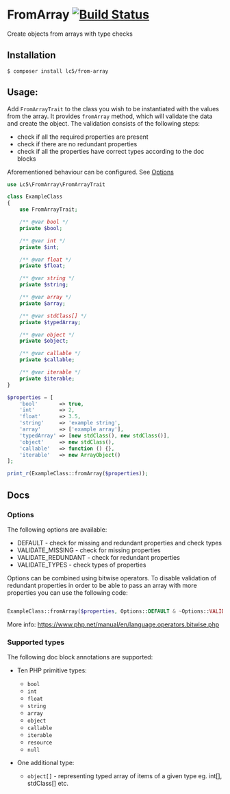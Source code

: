 # FromArray [![Build Status](https://travis-ci.org/Lc5/FromArray.svg?branch=master)](https://travis-ci.org/Lc5/FromArray)
Create objects from arrays with type checks

## Installation
```
$ composer install lc5/from-array
```

## Usage:
Add ```FromArrayTrait``` to the class you wish to be instantiated with the values from the array. It provides ```fromArray``` 
method, which will validate the data and create the object. The validation consists of the following steps:

- check if all the required properties are present
- check if there are no redundant properties
- check if all the properties have correct types according to the doc blocks

Aforementioned behaviour can be configured. See [Options](#options) 
  
```php
use Lc5\FromArray\FromArrayTrait

class ExampleClass
{
    use FromArrayTrait;

    /** @var bool */
    private $bool;

    /** @var int */
    private $int;

    /** @var float */
    private $float;

    /** @var string */
    private $string;

    /** @var array */
    private $array;

    /** @var stdClass[] */
    private $typedArray;

    /** @var object */
    private $object;

    /** @var callable */
    private $callable;

    /** @var iterable */
    private $iterable;
}

$properties = [
    'bool'       => true,
    'int'        => 2,
    'float'      => 3.5,
    'string'     => 'example string',
    'array'      => ['example array'],
    'typedArray' => [new stdClass(), new stdClass()],
    'object'     => new stdClass(),
    'callable'   => function () {},
    'iterable'   => new ArrayObject()
];

print_r(ExampleClass::fromArray($properties));

```
## Docs

### Options

The following options are available:

- DEFAULT - check for missing and redundant properties and check types     
- VALIDATE_MISSING - check for missing properties
- VALIDATE_REDUNDANT - check for redundant properties
- VALIDATE_TYPES - check types of properties

Options can be combined using bitwise operators. To disable validation of redundant properties in order to be able to
pass an array with more properties you can use the following code:

```php

ExampleClass::fromArray($properties, Options::DEFAULT & ~Options::VALIDATE_REDUNDANT);

```

More info: https://www.php.net/manual/en/language.operators.bitwise.php  

### Supported types

The following doc block annotations are supported:

* Ten PHP primitive types:

    * ```bool```
    * ```int```
    * ```float```
    * ```string```
    * ```array```
    * ```object```
    * ```callable```
    * ```iterable```
    * ```resource```
    * ```null```

* One additional type:

    * ```object[]``` - representing typed array of items of a given type eg. int[], stdClass[] etc.